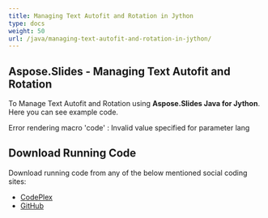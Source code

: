 ```yaml
---
title: Managing Text Autofit and Rotation in Jython
type: docs
weight: 50
url: /java/managing-text-autofit-and-rotation-in-jython/
---
```


## **Aspose.Slides - Managing Text Autofit and Rotation**
To Manage Text Autofit and Rotation using **Aspose.Slides Java for Jython**. Here you can see example code.

Error rendering macro 'code' : Invalid value specified for parameter lang
## **Download Running Code**
Download running code from any of the below mentioned social coding sites:

- [CodePlex](https://asposeslidesjavajython.codeplex.com/releases/view/620122)
- [GitHub](https://github.com/aspose-slides/Aspose.Slides-for-Java/releases/tag/Aspose.Slides_Java_for_Jython-v1.0)
